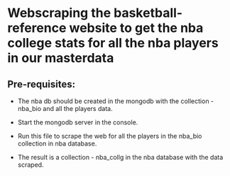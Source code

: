 
# Webscraping the basketball-reference website to get the nba college stats for all the nba players in our masterdata 

## Pre-requisites:
 
* The nba db  should be created in the mongodb with the collection - nba_bio and all the players data.
* Start the mongodb server in the console. 

* Run this file to scrape the web for all the players in the nba_bio collection in nba database. 
* The result is a collection - nba_collg in the nba database with the data scraped.
